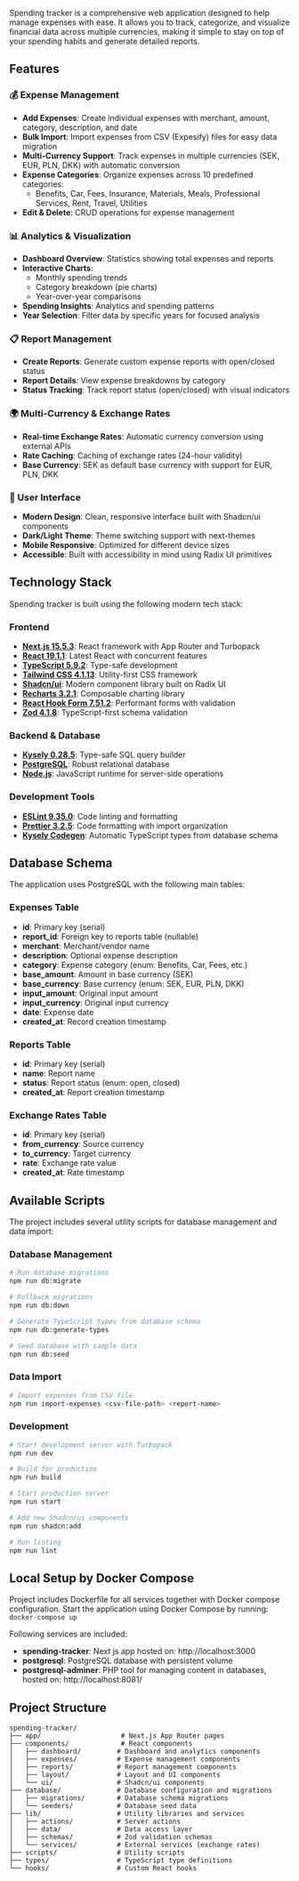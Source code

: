 Spending tracker is a comprehensive web application designed to help manage expenses with ease. It allows you to track, categorize, and visualize financial data across multiple currencies, making it simple to stay on top of your spending habits and generate detailed reports.

## Features

### 💰 Expense Management
- **Add Expenses**: Create individual expenses with merchant, amount, category, description, and date
- **Bulk Import**: Import expenses from CSV (Expesify) files for easy data migration
- **Multi-Currency Support**: Track expenses in multiple currencies (SEK, EUR, PLN, DKK) with automatic conversion
- **Expense Categories**: Organize expenses across 10 predefined categories:
  - Benefits, Car, Fees, Insurance, Materials, Meals, Professional Services, Rent, Travel, Utilities
- **Edit & Delete**: CRUD operations for expense management

### 📊 Analytics & Visualization
- **Dashboard Overview**: Statistics showing total expenses and reports
- **Interactive Charts**: 
  - Monthly spending trends
  - Category breakdown (pie charts)
  - Year-over-year comparisons
- **Spending Insights**: Analytics and spending patterns
- **Year Selection**: Filter data by specific years for focused analysis

### 📋 Report Management
- **Create Reports**: Generate custom expense reports with open/closed status
- **Report Details**: View expense breakdowns by category
- **Status Tracking**: Track report status (open/closed) with visual indicators

### 🌍 Multi-Currency & Exchange Rates
- **Real-time Exchange Rates**: Automatic currency conversion using external APIs
- **Rate Caching**: Caching of exchange rates (24-hour validity)
- **Base Currency**: SEK as default base currency with support for EUR, PLN, DKK

### 🎨 User Interface
- **Modern Design**: Clean, responsive interface built with Shadcn/ui components
- **Dark/Light Theme**: Theme switching support with next-themes
- **Mobile Responsive**: Optimized for different device sizes
- **Accessible**: Built with accessibility in mind using Radix UI primitives

## Technology Stack
Spending tracker is built using the following modern tech stack:

### Frontend
* **[Next.js 15.5.3](https://nextjs.org/docs/)**: React framework with App Router and Turbopack
* **[React 19.1.1](https://react.dev/)**: Latest React with concurrent features
* **[TypeScript 5.9.2](https://www.typescriptlang.org/)**: Type-safe development
* **[Tailwind CSS 4.1.13](https://tailwindcss.com/)**: Utility-first CSS framework
* **[Shadcn/ui](https://ui.shadcn.com/)**: Modern component library built on Radix UI
* **[Recharts 3.2.1](https://recharts.org/)**: Composable charting library
* **[React Hook Form 7.51.2](https://react-hook-form.com/)**: Performant forms with validation
* **[Zod 4.1.8](https://zod.dev/)**: TypeScript-first schema validation

### Backend & Database
* **[Kysely 0.28.5](https://kysely.dev/)**: Type-safe SQL query builder
* **[PostgreSQL](https://www.postgresql.org/)**: Robust relational database
* **[Node.js](https://nodejs.org/)**: JavaScript runtime for server-side operations

### Development Tools
* **[ESLint 9.35.0](https://eslint.org/)**: Code linting and formatting
* **[Prettier 3.2.5](https://prettier.io/)**: Code formatting with import organization
* **[Kysely Codegen](https://kysely.dev/docs/codegen)**: Automatic TypeScript types from database schema

## Database Schema

The application uses PostgreSQL with the following main tables:

### Expenses Table
- **id**: Primary key (serial)
- **report_id**: Foreign key to reports table (nullable)
- **merchant**: Merchant/vendor name
- **description**: Optional expense description
- **category**: Expense category (enum: Benefits, Car, Fees, etc.)
- **base_amount**: Amount in base currency (SEK)
- **base_currency**: Base currency (enum: SEK, EUR, PLN, DKK)
- **input_amount**: Original input amount
- **input_currency**: Original input currency
- **date**: Expense date
- **created_at**: Record creation timestamp

### Reports Table
- **id**: Primary key (serial)
- **name**: Report name
- **status**: Report status (enum: open, closed)
- **created_at**: Report creation timestamp

### Exchange Rates Table
- **id**: Primary key (serial)
- **from_currency**: Source currency
- **to_currency**: Target currency
- **rate**: Exchange rate value
- **created_at**: Rate timestamp

## Available Scripts

The project includes several utility scripts for database management and data import:

### Database Management
```bash
# Run database migrations
npm run db:migrate

# Rollback migrations
npm run db:down

# Generate TypeScript types from database schema
npm run db:generate-types

# Seed database with sample data
npm run db:seed
```

### Data Import
```bash
# Import expenses from CSV file
npm run import-expenses <csv-file-path> <report-name>
```

### Development
```bash
# Start development server with Turbopack
npm run dev

# Build for production
npm run build

# Start production server
npm run start

# Add new Shadcn/ui components
npm run shadcn:add

# Run linting
npm run lint
```

## Local Setup by Docker Compose

Project includes Dockerfile for all services together with Docker compose configuration.
Start the application using Docker Compose by running: `docker-compose up`

Following services are included:
* **spending-tracker**: Next js app hosted on: http://localhost:3000
* **postgresql**: PostgreSQL database with persistent volume
* **postgresql-adminer**: PHP tool for managing content in databases, hosted on: http://localhost:8081/


## Project Structure

```
spending-tracker/
├── app/                    # Next.js App Router pages
├── components/             # React components
│   ├── dashboard/         # Dashboard and analytics components
│   ├── expenses/          # Expense management components
│   ├── reports/           # Report management components
│   ├── layout/            # Layout and UI components
│   └── ui/                # Shadcn/ui components
├── database/              # Database configuration and migrations
│   ├── migrations/        # Database schema migrations
│   └── seeders/           # Database seed data
├── lib/                   # Utility libraries and services
│   ├── actions/           # Server actions
│   ├── data/              # Data access layer
│   ├── schemas/           # Zod validation schemas
│   └── services/          # External services (exchange rates)
├── scripts/               # Utility scripts
├── types/                 # TypeScript type definitions
└── hooks/                 # Custom React hooks
```

